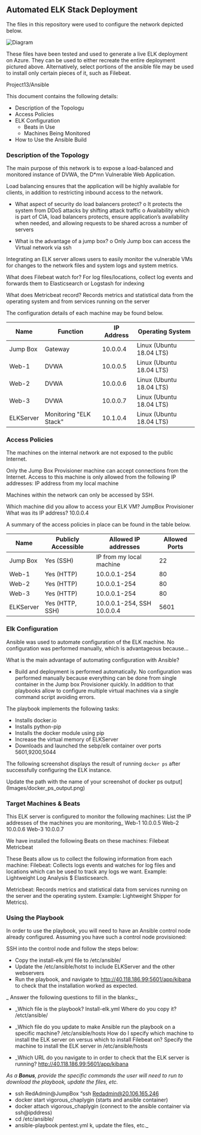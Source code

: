 ## Automated ELK Stack Deployment

The files in this repository were used to configure the network depicted below.

![Diagram](https://user-images.githubusercontent.com/86036665/143174845-1a8bd163-b253-464d-8c35-84abd9657328.png)


These files have been tested and used to generate a live ELK deployment on Azure. They can be used to either recreate the entire deployment pictured above. Alternatively, select portions of the ansible file may be used to install only certain pieces of it, such as Filebeat.

  Project13/Ansible

This document contains the following details:
- Description of the Topologu
- Access Policies
- ELK Configuration
  - Beats in Use
  - Machines Being Monitored
- How to Use the Ansible Build


### Description of the Topology

The main purpose of this network is to expose a load-balanced and monitored instance of DVWA, the D*mn Vulnerable Web Application.

Load balancing ensures that the application will be highly available for clients, in addition to restricting inbound access to the network.

* What aspect of security do load balancers protect? 
o It protects the system from DDoS attacks by shifting attack traffic
o Availability which is part of CIA, load balancers protects, ensure application’s availability when needed, and allowing requests to be shared across a number of servers 

* What is the advantage of a jump box?
o Only Jump box can access the Virtual network via ssh 

Integrating an ELK server allows users to easily monitor the vulnerable VMs for changes to the network files and system logs and system metrics.

What does Filebeat watch for? 
For log files/locations, collect log events and forwards them to   Elasticsearch or Logstash for indexing

What does Metricbeat record?
Records metrics and statistical data from the operating system and from services running on the server

The configuration details of each machine may be found below.

| Name      | Function               | IP Address | Operating System         |
|-----------|------------------------|------------|--------------------------|
| Jump Box  | Gateway                | 10.0.0.4   | Linux (Ubuntu 18.04 LTS) |
| Web-1     | DVWA                   | 10.0.0.5   | Linux (Ubuntu 18.04 LTS) |
| Web-2     | DVWA                   | 10.0.0.6   | Linux (Ubuntu 18.04 LTS) |
| Web-3     | DVWA                   | 10.0.0.7   | Linux (Ubuntu 18.04 LTS) |
| ELKServer | Monitoring "ELK Stack" | 10.1.0.4   | Linux (Ubuntu 18.04 LTS) |

### Access Policies

The machines on the internal network are not exposed to the public Internet. 

Only the Jump Box Provisioner machine can accept connections from the Internet. Access to this machine is only allowed from the following IP addresses:
IP address from my local machine

Machines within the network can only be accessed by SSH.

Which machine did you allow to access your ELK VM? JumpBox Provisioner What was its IP address? 10.0.0.4

A summary of the access policies in place can be found in the table below.

| Name      | Publicly Accessible | Allowed IP addresses       | Allowed Ports |
|-----------|---------------------|----------------------------|---------------|
| Jump Box  | Yes (SSH)           | IP from my local machine   | 22            |
| Web-1     | Yes (HTTP)          | 10.0.0.1-254               | 80            |
| Web-2     | Yes (HTTP)          | 10.0.0.1-254               | 80            |
| Web-3     | Yes (HTTP)          | 10.0.0.1-254               | 80            |
| ELKServer | Yes (HTTP, SSH)     | 10.0.0.1-254, SSH 10.0.0.4 | 5601   


### Elk Configuration

Ansible was used to automate configuration of the ELK machine. No configuration was performed manually, which is advantageous because...

What is the main advantage of automating configuration with Ansible?
* Build and deployment is performed automatically. No configuration was performed manually because everything can be done from single container in the Jump box Provisioner quickly. In addition to that playbooks allow to configure multiple virtual machines via a single command script avoiding errors.

The playbook implements the following tasks:
* Installs docker.io
* Installs python-pip
* Installs the docker module using pip
* Increase the virtual memory of ELKServer
* Downloads and launched the sebp/elk container over ports 5601,9200,5044



The following screenshot displays the result of running `docker ps` after successfully configuring the ELK instance.

Update the path with the name of your screenshot of docker ps output](Images/docker_ps_output.png)



### Target Machines & Beats
This ELK server is configured to monitor the following machines:
List the IP addresses of the machines you are monitoring_
Web-1 10.0.0.5
Web-2 10.0.0.6
Web-3 10.0.0.7

We have installed the following Beats on these machines:
Filebeat
Metricbeat

These Beats allow us to collect the following information from each machine:
Filebeat: Collects logs events and watches for log files and locations which can be used to track any logs we want. Example: Lightweight Log Analysis $ Elasticsearch.

Metricbeat: Records metrics and statistical data from services running on the server and the operating system. Example: Lightweight Shipper for Metrics). 


### Using the Playbook
In order to use the playbook, you will need to have an Ansible control node already configured. Assuming you have such a control node provisioned: 

SSH into the control node and follow the steps below:
- Copy the install-elk.yml file to /etc/ansible/
- Update the /etc/ansible/hotst to include ELKServer and the other webservers
- Run the playbook, and navigate to http://40.118.186.99:5601/app/kibana to check that the installation worked as expected.

_ Answer the following questions to fill in the blanks:_
- _Which file is the playbook? Install-elk.yml Where do you copy it? /etct/ansible/
- _Which file do you update to make Ansible run the playbook on a specific machine? 
/etc/ansible/hosts
How do I specify which machine to install the ELK server on versus which to install Filebeat on? 
Specify the machine to install the ELK server in /etc/ansible/hosts 

- _Which URL do you navigate to in order to check that the ELK server is running?
http://40.118.186.99:5601/app/kibana

_As a **Bonus**, provide the specific commands the user will need to run to download the playbook, update the files, etc._

* ssh RedAdmin@JumpBox  “ssh Redadmin@20.106.165.246 
* docker start vigorous_chaplygin   (starts and ansible container)
* docker attach vigorous_chaplygin  (connect to the ansible container via ssh@ipddress)
* cd /etc/ansible/  
* ansible-playbook pentest.yml
k, update the files, etc._
